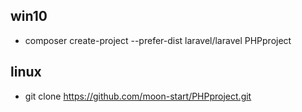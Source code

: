 ## win10 
+ composer create-project --prefer-dist laravel/laravel PHPproject

## linux

+ git clone https://github.com/moon-start/PHPproject.git